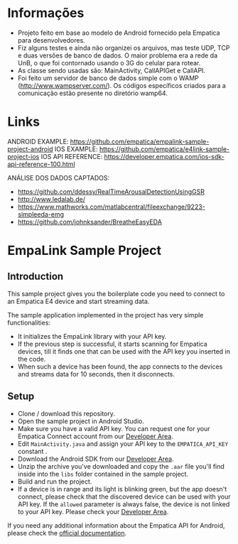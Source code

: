 # Informações

- Projeto feito em base ao modelo de Android fornecido pela Empatica para desenvolvedores.
- Fiz alguns testes e ainda não organizei os arquivos, mas teste UDP, TCP e duas versões de banco de dados. O maior problema era a rede da UnB, o que foi contornado usando o 3G do celular para rotear.
- As classe sendo usadas são: MainActivity, CallAPIGet e CallAPI.
- Foi feito um servidor de banco de dados simple com o WAMP (http://www.wampserver.com/). Os códigos específicos criados para a comunicação estão presente no diretório wamp64.


# Links

ANDROID EXAMPLE: https://github.com/empatica/empalink-sample-project-android
IOS EXAMPLE: https://github.com/empatica/e4link-sample-project-ios
IOS API REFERENCE: https://developer.empatica.com/ios-sdk-api-reference-100.html

ANÁLISE DOS DADOS CAPTADOS:
- https://github.com/ddessy/RealTimeArousalDetectionUsingGSR
- http://www.ledalab.de/
- https://www.mathworks.com/matlabcentral/fileexchange/9223-simpleeda-emg
- https://github.com/johnksander/BreatheEasyEDA

# EmpaLink Sample Project

## Introduction

This sample project gives you the boilerplate code you need to connect to an Empatica E4 device and start streaming data.

The sample application implemented in the project has very simple functionalities:

- It initializes the EmpaLink library with your API key.
- If the previous step is successful, it starts scanning for Empatica devices, till it finds one that can be used with the API key you inserted in the code.
- When such a device has been found, the app connects to the devices and streams data for 10 seconds, then it disconnects.

## Setup

- Clone / download this repository.
- Open the sample project in Android Studio.
- Make sure you have a valid API key. You can request one for your Empatica Connect account from our [Developer Area][1].
- Edit `MainActivity.java` and assign your API key to the `EMPATICA_API_KEY` constant .
- Download the Android SDK from our [Developer Area][1].
- Unzip the archive you've downloaded and copy the `.aar` file you'll find inside into the `libs` folder contained in the sample project.
- Build and run the project.
- If a device is in range and its light is blinking green, but the app doesn't connect, please check that the discovered device can be used with your API key. If the `allowed` parameter is always false, the device is not linked to your API key. Please check your [Developer Area][1].

If you need any additional information about the Empatica API for Android, please check the [official documentation][2].

[1]: https://www.empatica.com/connect/developer.php
[2]: http://developer.empatica.com

